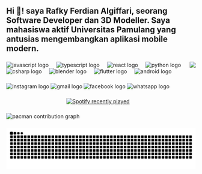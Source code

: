 <h2 align="left">Hi 👋! saya Rafky Ferdian Algiffari, seorang Software Developer dan 3D Modeller. Saya mahasiswa aktif Universitas Pamulang yang antusias mengembangkan aplikasi mobile modern.</h2>

###

<img align="right" height="150" src="https://media.tenor.com/j4yXf6NiqAoAAAAi/chibi-anime-boy.gif"  />

###

<div align="left">
  <img src="https://cdn.jsdelivr.net/gh/devicons/devicon/icons/javascript/javascript-original.svg" height="30" alt="javascript logo"  />
  <img width="12" />
  <img src="https://cdn.jsdelivr.net/gh/devicons/devicon/icons/typescript/typescript-original.svg" height="30" alt="typescript logo"  />
  <img width="12" />
  <img src="https://cdn.jsdelivr.net/gh/devicons/devicon/icons/react/react-original.svg" height="30" alt="react logo"  />
  <img width="12" />
  <img src="https://cdn.jsdelivr.net/gh/devicons/devicon/icons/python/python-original.svg" height="30" alt="python logo"  />
  <img width="12" />
  <img src="https://cdn.jsdelivr.net/gh/devicons/devicon/icons/csharp/csharp-original.svg" height="30" alt="csharp logo"  />
  <img width="12" />
  <img src="https://cdn.jsdelivr.net/gh/devicons/devicon/icons/blender/blender-original.svg" height="30" alt="blender logo"  />
  <img width="12" />
  <img src="https://cdn.jsdelivr.net/gh/devicons/devicon/icons/flutter/flutter-original.svg" height="30" alt="flutter logo"  />
  <img width="12" />
  <img src="https://cdn.jsdelivr.net/gh/devicons/devicon/icons/android/android-original.svg" height="30" alt="android logo"  />
</div>

###

<div align="left">
  <img src="https://img.shields.io/static/v1?message=Instagram&logo=instagram&label=&color=E4405F&logoColor=white&labelColor=&style=for-the-badge" height="35" alt="instagram logo"  />
  <img src="https://img.shields.io/static/v1?message=Gmail&logo=gmail&label=&color=D14836&logoColor=white&labelColor=&style=for-the-badge" height="35" alt="gmail logo"  />
  <img src="https://img.shields.io/static/v1?message=Facebook&logo=facebook&label=&color=1877F2&logoColor=white&labelColor=&style=for-the-badge" height="35" alt="facebook logo"  />
  <img src="https://img.shields.io/static/v1?message=Whatsapp&logo=whatsapp&label=&color=25D366&logoColor=white&labelColor=&style=for-the-badge" height="35" alt="whatsapp logo"  />
</div>

###

<div align="center">
  <a href="https://open.spotify.com/user/312inrvhm7dlxzs74k5hf3ug55ua">
    <img src="https://spotify-recently-played-readme.vercel.app/api?user=312inrvhm7dlxzs74k5hf3ug55ua&count=3&unique=false" alt="Spotify recently played"  />
  </a>
</div>

###

<picture>
  <source media="(prefers-color-scheme: dark)" srcset="https://raw.githubusercontent.com/rafkyferdianalgiffari/rafkyferdianalgiffari/output/pacman-contribution-graph-dark.svg">
  <source media="(prefers-color-scheme: light)" srcset="https://raw.githubusercontent.com/rafkyferdianalgiffari/rafkyferdianalgiffari/output/pacman-contribution-graph.svg">
  <img alt="pacman contribution graph" src="https://raw.githubusercontent.com/rafkyferdianalgiffari/rafkyferdianalgiffari/output/pacman-contribution-graph.svg">
</picture>

###

<img src="https://raw.githubusercontent.com/rafkyferdianalgiffari/rafkyferdianalgiffari/output/snake.svg" alt="Snake animation" />

###
